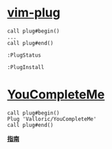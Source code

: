 # [vim-plug](https://github.com/junegunn/vim-plug)
	call plug#begin()
	...
	call plug#end()

	:PlugStatus

	:PlugInstall

# [YouCompleteMe](https://github.com/ycm-core/YouCompleteMe)
	call plug#begin()
	Plug 'Valloric/YouCompleteMe'
	call plug#end()
**[指南](https://github.com/ycm-core/YouCompleteMe/wiki/Full-Installation-Guide)**

